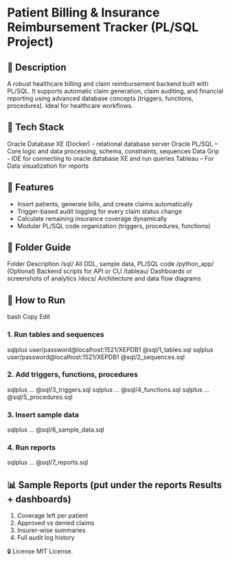 # Patient Billing & Insurance Reimbursement Tracker (PL/SQL Project)

## 📄 Description
A robust healthcare billing and claim reimbursement backend built with PL/SQL. It supports automatic claim generation, claim auditing, and financial reporting using advanced database concepts (triggers, functions, procedures). Ideal for healthcare workflows.

## 🔧 Tech Stack
Oracle Database XE (Docker) - relational database server
Oracle PL/SQL – Core logic and data processing, schema, constraints, sequences
Data Grip - IDE for connecting to oracle database XE and run queries
Tableau – For Data visualization for reports

## 🧠 Features
- Insert patients, generate bills, and create claims automatically
- Trigger-based audit logging for every claim status change
- Calculate remaining insurance coverage dynamically
- Modular PL/SQL code organization (triggers, procedures, functions)

## 📂 Folder Guide
Folder	Description
/sql/	All DDL, sample data, PL/SQL code
/python_app/	(Optional) Backend scripts for API or CLI
/tableau/	Dashboards or screenshots of analytics
/docs/	Architecture and data flow diagrams

## 🧪 How to Run
bash
Copy
Edit
### 1. Run tables and sequences
sqlplus user/password@localhost:1521/XEPDB1 @sql/1_tables.sql
sqlplus user/password@localhost:1521/XEPDB1 @sql/2_sequences.sql

### 2. Add triggers, functions, procedures
sqlplus ... @sql/3_triggers.sql
sqlplus ... @sql/4_functions.sql
sqlplus ... @sql/5_procedures.sql

### 3. Insert sample data
sqlplus ... @sql/6_sample_data.sql

### 4. Run reports
sqlplus ... @sql/7_reports.sql

## 📊 Sample Reports (put under the reports Results + dashboards)
1. Coverage left per patient
2. Approved vs denied claims
3. Insurer-wise summaries
4. Full audit log history

🔒 License
MIT License.
